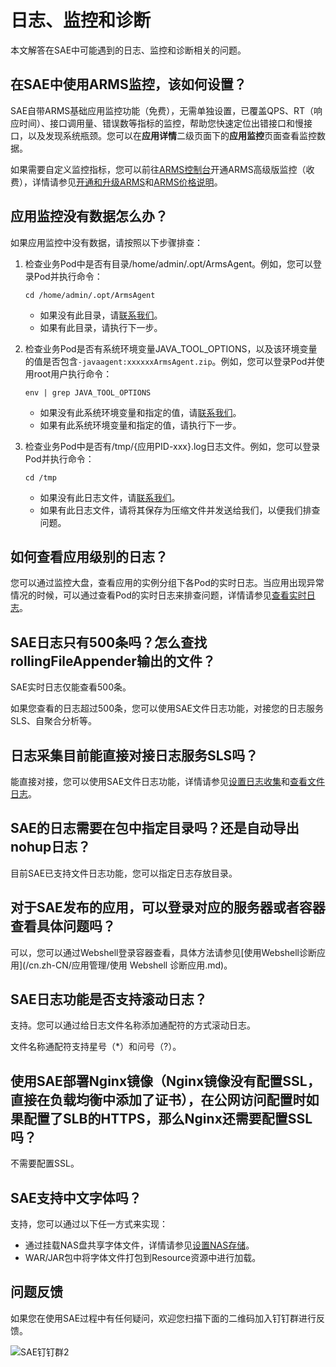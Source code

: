 # 日志、监控和诊断

本文解答在SAE中可能遇到的日志、监控和诊断相关的问题。

## 在SAE中使用ARMS监控，该如何设置？

SAE自带ARMS基础应用监控功能（免费），无需单独设置，已覆盖QPS、RT（响应时间）、接口调用量、错误数等指标的监控，帮助您快速定位出错接口和慢接口，以及发现系统瓶颈。您可以在**应用详情**二级页面下的**应用监控**页面查看监控数据。

如果需要自定义监控指标，您可以前往[ARMS控制台](https://arms.console.aliyun.com/)开通ARMS高级版监控（收费），详情请参见[开通和升级ARMS](/cn.zh-CN/快速入门/开通ARMS.md)和[ARMS价格说明](https://cn.aliyun.com/price/product#/arms/detail)。

## 应用监控没有数据怎么办？

如果应用监控中没有数据，请按照以下步骤排查：

1.  检查业务Pod中是否有目录/home/admin/.opt/ArmsAgent。例如，您可以登录Pod并执行命令：

    ```
    cd /home/admin/.opt/ArmsAgent
    ```

    -   如果没有此目录，请[联系我们](/cn.zh-CN/.md)。
    -   如果有此目录，请执行下一步。
2.  检查业务Pod是否有系统环境变量JAVA\_TOOL\_OPTIONS，以及该环境变量的值是否包含`-javaagent:xxxxxxArmsAgent.zip`。例如，您可以登录Pod并使用root用户执行命令：

    ```
    env | grep JAVA_TOOL_OPTIONS
    ```

    -   如果没有此系统环境变量和指定的值，请[联系我们](/cn.zh-CN/.md)。
    -   如果有此系统环境变量和指定的值，请执行下一步。
3.  检查业务Pod中是否有/tmp/\{应用PID-xxx\}.log日志文件。例如，您可以登录Pod并执行命令：

    ```
    cd /tmp
    ```

    -   如果没有此日志文件，请[联系我们](/cn.zh-CN/.md)。
    -   如果有此日志文件，请将其保存为压缩文件并发送给我们，以便我们排查问题。

## 如何查看应用级别的日志？

您可以通过监控大盘，查看应用的实例分组下各Pod的实时日志。当应用出现异常情况的时候，可以通过查看Pod的实时日志来排查问题，详情请参见[查看实时日志](/cn.zh-CN/日志管理/查看实时日志.md)。

## SAE日志只有500条吗？怎么查找rollingFileAppender输出的文件？

SAE实时日志仅能查看500条。

如果您查看的日志超过500条，您可以使用SAE文件日志功能，对接您的日志服务SLS、自聚合分析等。

## 日志采集目前能直接对接日志服务SLS吗？

能直接对接，您可以使用SAE文件日志功能，详情请参见[设置日志收集](/cn.zh-CN/应用部署/设置日志收集.md)和[查看文件日志](/cn.zh-CN/日志管理/查看文件日志.md)。

## SAE的日志需要在包中指定目录吗？还是自动导出nohup日志？

目前SAE已支持文件日志功能，您可以指定日志存放目录。

## 对于SAE发布的应用，可以登录对应的服务器或者容器查看具体问题吗？

可以，您可以通过Webshell登录容器查看，具体方法请参见[使用Webshell诊断应用](/cn.zh-CN/应用管理/使用 Webshell 诊断应用.md)。

## SAE日志功能是否支持滚动日志？

支持。您可以通过给日志文件名称添加通配符的方式滚动日志。

文件名称通配符支持星号（\*）和问号（?）。

## 使用SAE部署Nginx镜像（Nginx镜像没有配置SSL，直接在负载均衡中添加了证书），在公网访问配置时如果配置了SLB的HTTPS，那么Nginx还需要配置SSL吗？

不需要配置SSL。

## SAE支持中文字体吗？

支持，您可以通过以下任一方式来实现：

-   通过挂载NAS盘共享字体文件，详情请参见[设置NAS存储](/cn.zh-CN/应用部署/设置NAS存储.md)。
-   WAR/JAR包中将字体文件打包到Resource资源中进行加载。

## 问题反馈

如果您在使用SAE过程中有任何疑问，欢迎您扫描下面的二维码加入钉钉群进行反馈。

![SAE钉钉群2](https://static-aliyun-doc.oss-cn-hangzhou.aliyuncs.com/assets/img/zh-CN/5885359951/p72048.png)

